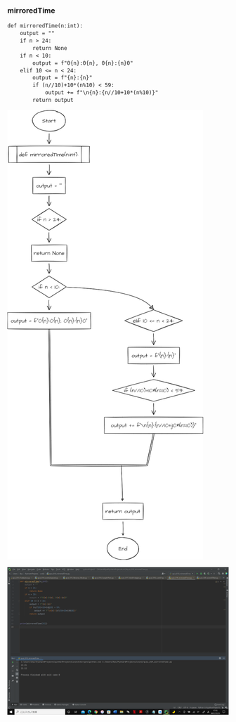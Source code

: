 ### mirroredTime

```.md
def mirroredTime(n:int):
    output = ""
    if n > 24:
        return None
    if n < 10:
        output = f"0{n}:0{n}, 0{n}:{n}0"
    elif 10 <= n < 24:
        output = f"{n}:{n}"
        if (n//10)+10*(n%10) < 59:
            output += f"\n{n}:{n//10+10*(n%10)}"
        return output
 ```
 
 ![](drawio.png)
 
 ![](quiz_019p.png)
